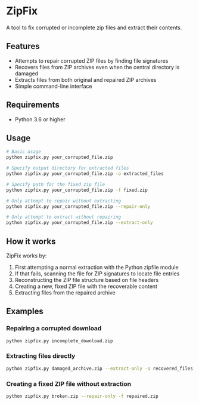 # ZipFix

A tool to fix corrupted or incomplete zip files and extract their contents.

## Features

- Attempts to repair corrupted ZIP files by finding file signatures
- Recovers files from ZIP archives even when the central directory is damaged
- Extracts files from both original and repaired ZIP archives
- Simple command-line interface

## Requirements

- Python 3.6 or higher

## Usage

```bash
# Basic usage
python zipfix.py your_corrupted_file.zip

# Specify output directory for extracted files
python zipfix.py your_corrupted_file.zip -o extracted_files

# Specify path for the fixed zip file
python zipfix.py your_corrupted_file.zip -f fixed.zip

# Only attempt to repair without extracting
python zipfix.py your_corrupted_file.zip --repair-only

# Only attempt to extract without repairing
python zipfix.py your_corrupted_file.zip --extract-only
```

## How it works

ZipFix works by:

1. First attempting a normal extraction with the Python zipfile module
2. If that fails, scanning the file for ZIP signatures to locate file entries
3. Reconstructing the ZIP file structure based on file headers
4. Creating a new, fixed ZIP file with the recoverable content
5. Extracting files from the repaired archive

## Examples

### Repairing a corrupted download

```bash
python zipfix.py incomplete_download.zip
```

### Extracting files directly

```bash
python zipfix.py damaged_archive.zip --extract-only -o recovered_files
```

### Creating a fixed ZIP file without extraction

```bash
python zipfix.py broken.zip --repair-only -f repaired.zip
``` 
